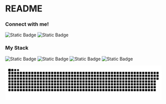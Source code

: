 # README

<h3 align="left">Connect with me!</h3>

![Static Badge](https://img.shields.io/badge/LINKEDIN-REDE?style=for-the-badge&logo=linkedin&logoColor=%2318A303&labelColor=back&color=black&link=https%3A%2F%2Fwww.linkedin.com%2Fin%2Flink-davidqoliveira%2F)
![Static Badge](https://img.shields.io/badge/INTAGRAM-REDE?style=for-the-badge&logo=instagram&logoColor=%2318A303&labelColor=back&color=black&link=https%3A%2F%2Fwww.instagram.com%2Fdavid.qoliveira%2F)

<h3 align="left">My Stack</h3>

![Static Badge](https://img.shields.io/badge/HTML5-CODE?style=for-the-badge&logo=HTML5&logoColor=%23E34F26&labelColor=back&color=black&link=https%3A%2F%2Fgithub.com%2FDaviddevbr)
![Static Badge](https://img.shields.io/badge/CSS3-CODE?style=for-the-badge&logo=css3&logoColor=%231572B6&labelColor=back&color=black&link=https%3A%2F%2Fgithub.com%2FDaviddevbr)
![Static Badge](https://img.shields.io/badge/javascript-CODE?style=for-the-badge&logo=javascript&logoColor=%23F7DF1E&labelColor=black&link=https%3A%2F%2Fgithub.com%2FDaviddevbr)
![Static Badge](https://img.shields.io/badge/DART-CODE?style=for-the-badge&logo=dart&logoColor=%230175C2&labelColor=back&color=black&link=https%3A%2F%2Fgithub.com%2FDaviddevbr)






<picture>
   <source media="(prefers-color-scheme: dark)" srcset="https://raw.githubusercontent.com/Daviddevbr/Daviddevbr/output/github-contribution-grid-snake-dark.svg">
   <source media="(prefers-color-scheme: dark)" srcset="https://raw.githubusercontent.com/Daviddevbr/Daviddevbr/output/github-contribution-grid-snake.svg">
   <img alt="github contribution grid snake animation" src="https://raw.githubusercontent.com/Daviddevbr/Daviddevbr/output/github-contribution-grid-snake.svg">
</picture>
<br><br>

